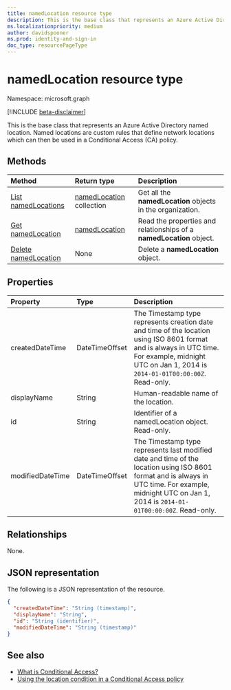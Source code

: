 ```yaml
---
title: namedLocation resource type
description: This is the base class that represents an Azure Active Directory named location. Named locations are custom rules that define network locations which can then be used in a Conditional Access policy.
ms.localizationpriority: medium
author: davidspooner
ms.prod: identity-and-sign-in
doc_type: resourcePageType
---
```


# namedLocation resource type

Namespace: microsoft.graph

[!INCLUDE [beta-disclaimer](../../includes/beta-disclaimer.md)]

This is the base class that represents an Azure Active Directory named location. Named locations are custom rules that define network locations which can then be used in a Conditional Access (CA) policy.

## Methods

| Method                                                                     | Return type                                  | Description                                                          |
| :------------------------------------------------------------------------- | :------------------------------------------- | :------------------------------------------------------------------- |
| [List namedLocations](../api/conditionalaccessroot-list-namedlocations.md) | [namedLocation](namedLocation.md) collection | Get all the **namedLocation** objects in the organization.           |
| [Get namedLocation](../api/namedlocation-get.md)                           | [namedLocation](namedlocation.md)            | Read the properties and relationships of a **namedLocation** object. |
| [Delete namedLocation](../api/namedlocation-delete.md)                     | None                                         | Delete a **namedLocation** object.                                   |

## Properties

| Property         | Type           | Description                                                                                                                                                                                               |
| :--------------- | :------------- | :-------------------------------------------------------------------------------------------------------------------------------------------------------------------------------------------------------- |
| createdDateTime  | DateTimeOffset | The Timestamp type represents creation date and time of the location using ISO 8601 format and is always in UTC time. For example, midnight UTC on Jan 1, 2014 is `2014-01-01T00:00:00Z`. Read-only.      |
| displayName      | String         | Human-readable name of the location.                                                                                                                                                                      |
| id               | String         | Identifier of a namedLocation object. Read-only.                                                                                                                                                          |
| modifiedDateTime | DateTimeOffset | The Timestamp type represents last modified date and time of the location using ISO 8601 format and is always in UTC time. For example, midnight UTC on Jan 1, 2014 is `2014-01-01T00:00:00Z`. Read-only. |

## Relationships

None.

## JSON representation

The following is a JSON representation of the resource.

<!-- {
  "blockType": "resource",
  "optionalProperties": [

  ],
  "@odata.type": "microsoft.graph.namedLocation",
  "keyProperty": "id"
}-->

```json
{
  "createdDateTime": "String (timestamp)",
  "displayName": "String",
  "id": "String (identifier)",
  "modifiedDateTime": "String (timestamp)"
}
```

## See also

+ [What is Conditional Access?](/azure/active-directory/conditional-access/overview)
+ [Using the location condition in a Conditional Access policy](/azure/active-directory/conditional-access/location-condition)

<!-- uuid: 16cd6b66-4b1a-43a1-adaf-3a886856ed98
2019-02-04 14:57:30 UTC -->

<!-- {
  "type": "#page.annotation",
  "description": "namedLocation resource",
  "keywords": "",
  "section": "documentation",
  "tocPath": ""
}-->
